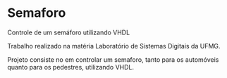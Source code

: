 # Semaforo
 Controle de um semáforo utilizando VHDL

Trabalho realizado na matéria Laboratório de Sistemas Digitais da UFMG.

Projeto consiste no em controlar um semaforo, tanto para os automóveis quanto para os pedestres, utilizando VHDL.
